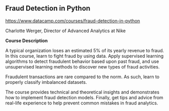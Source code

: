 ## **Fraud Detection in Python**

https://www.datacamp.com/courses/fraud-detection-in-python

Charlotte Werger,
Director of Advanced Analytics at Nike

**Course Description**

A typical organization loses an estimated 5% of its yearly revenue to fraud. In this course, learn to fight fraud by using data. Apply supervised learning algorithms to detect fraudulent behavior based upon past fraud, and use unsupervised learning methods to discover new types of fraud activities. 

Fraudulent transactions are rare compared to the norm.  As such, learn to properly classify imbalanced datasets.

The course provides technical and theoretical insights and demonstrates how to implement fraud detection models. Finally, get tips and advice from real-life experience to help prevent common mistakes in fraud analytics.
